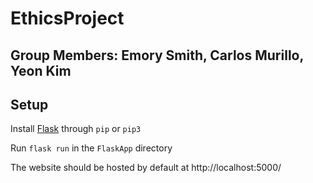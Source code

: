 # EthicsProject
## Group Members: Emory Smith, Carlos Murillo, Yeon Kim

## Setup
Install [Flask](https://flask.palletsprojects.com/en/1.1.x/) through `pip` or `pip3`

Run `flask run` in the `FlaskApp` directory

The website should be hosted by default at http://localhost:5000/
